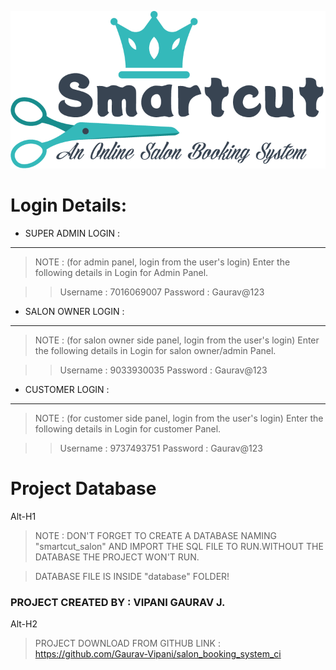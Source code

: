 ![SmartCut Logo](logo_smartcut.png)

# Login Details:

*  SUPER ADMIN LOGIN : 
--------------------------------
> NOTE : (for admin panel, login from the user's login)
> Enter the following details in Login for Admin Panel.

>> Username : 7016069007
>> Password : Gaurav@123

*  SALON OWNER LOGIN : 
--------------------------------
> NOTE : (for salon owner side panel, login from the user's login)
> Enter the following details in Login for salon owner/admin Panel.

>> Username : 9033930035
>> Password : Gaurav@123

*  CUSTOMER LOGIN : 
--------------------------------
> NOTE : (for customer side panel, login from the user's login)
> Enter the following details in Login for customer Panel.

>> Username : 9737493751
>> Password : Gaurav@123


# Project Database
Alt-H1
> NOTE : DON'T FORGET TO CREATE A DATABASE NAMING "smartcut_salon" AND IMPORT THE SQL FILE TO 	RUN.WITHOUT THE DATABASE THE PROJECT WON'T RUN.

> DATABASE FILE IS INSIDE "database" FOLDER!




### PROJECT CREATED BY : VIPANI GAURAV J.
Alt-H2
> PROJECT DOWNLOAD FROM GITHUB LINK : https://github.com/Gaurav-Vipani/salon_booking_system_ci
